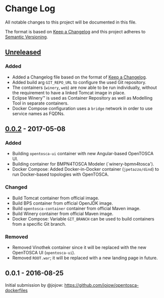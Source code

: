 # Change Log
All notable changes to this project will be documented in this file.

The format is based on [Keep a Changelog](http://keepachangelog.com/) and this project adheres to [Semantic Versioning](http://semver.org/).

## [Unreleased]
### Added
- Added a Changelog file based on the format of [Keep a Changelog](http://keepachangelog.com/).
- Added build arg `GIT_REPO_URL` to configure the used Git repository.
- The containers (`winery`, `web`) are now able to be run individually, without the requirement to have a linked Tomcat image in place.
- Eclipse Winery™ is used as Container Repository as well as Modelling Tool in separate containers.
- Docker Compose configuration uses a `bridge` network in order to use service names as FQDNs.

## [0.0.2] - 2017-05-08
### Added
- Building `opentosca-ui` container with new Angular-based OpenTOSCA UI.
- Building container for BMPN4TOSCA Modeler (`winery-bpmn4tosca').
- Docker Compose: Added Docker-in-Docker container (`jpetazzo/dind`) to run Docker-based topologies with OpenTOSCA.
### Changed
- Build Tomcat container from official image.
- Build BPS container from official OpenJDK image.
- Build `opentosca-container` container from official Maven image.
- Build Winery container from official Maven image.
- Docker Compose: Variable `GIT_BRANCH` can be used to build containers from a specific Git branch.
### Removed
- Removed Vinothek container since it will be replaced with the new OpenTOSCA UI (`opentosca-ui`).
- Removed `ROOT.war`; it will be replaced with a new landing page in future.

## 0.0.1 - 2016-08-25
Initial submission by @jojow: https://github.com/jojow/opentosca-dockerfiles

[Unreleased]: https://github.com/OpenTOSCA/opentosca-dockerfiles/compare/v0.0.2...HEAD
[0.0.2]: https://github.com/jojow/opentosca-dockerfiles/compare/master...OpenTOSCA:v0.0.2
